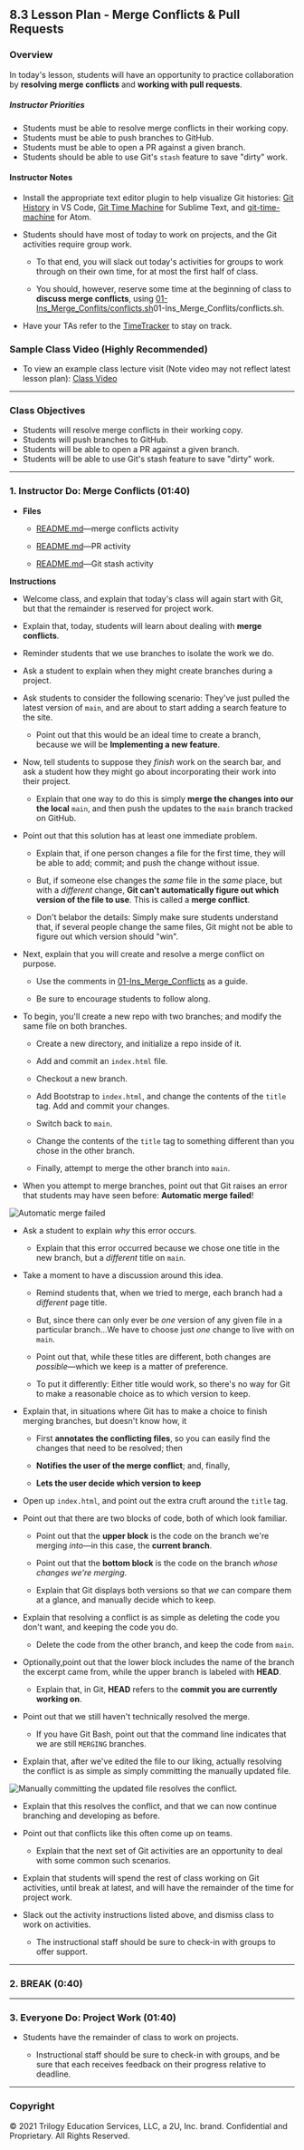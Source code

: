 ## 8.3 Lesson Plan - Merge Conflicts & Pull Requests

### Overview

In today's lesson, students will have an opportunity to practice collaboration by **resolving merge conflicts** and **working with pull requests**.

##### Instructor Priorities

* Students must be able to resolve merge conflicts in their working copy.
* Students must be able to push branches to GitHub.
* Students must be able to open a PR against a given branch.
* Students should be able to use Git's `stash` feature to save "dirty" work.

#### Instructor Notes

* Install the appropriate text editor plugin to help visualize Git histories: [Git History](https://github.com/DonJayamanne/gitHistoryVSCode) in VS Code, [Git Time Machine](https://github.com/pidu/git-timemachine) for Sublime Text, and [git-time-machine](https://atom.io/packages/git-time-machine) for Atom.

* Students should have most of today to work on projects, and the Git activities require group work.

  * To that end, you will slack out today's activities for groups to work through on their own time, for at most the first half of class.

  * You should, however, reserve some time at the beginning of class to **discuss merge conflicts**, using [01-Ins_Merge_Conflits/conflicts.sh](Activities/)01-Ins_Merge_Conflits/conflicts.sh.

* Have your TAs refer to the [TimeTracker](TimeTracker.xlsx) to stay on track.

### Sample Class Video (Highly Recommended)

* To view an example class lecture visit (Note video may not reflect latest lesson plan): [Class Video](https://codingbootcamp.hosted.panopto.com/Panopto/Pages/Viewer.aspx?id=c985acd8-557e-4264-9aae-a8650028e4ee)

- - -

### Class Objectives

* Students will resolve merge conflicts in their working copy.
* Students will push branches to GitHub.
* Students will be able to open a PR against a given branch.
* Students will be able to use Git's stash feature to save "dirty" work.

- - -

### 1. Instructor Do: Merge Conflicts (01:40)

* **Files**

  * [README.md](Activities/02-Stu_Merge_Conflicts/README.md)—merge conflicts activity

  * [README.md](Activities/03-Evr_Pull_Requests/README.md)—PR activity

  * [README.md](Activities/04-Stu_Stash/README.md)—Git stash activity

**Instructions**

* Welcome class, and explain that today's class will again start with Git, but that the remainder is reserved for project work.

* Explain that, today, students will learn about dealing with **merge conflicts**.

* Reminder students that we use branches to isolate the work we do.

* Ask a student to explain when they might create branches during a project.

* Ask students to consider the following scenario: They've just pulled the latest version of `main`, and are about to start adding a search feature to the site.

  * Point out that this would be an ideal time to create a branch, because we will be **Implementing a new feature**.

* Now, tell students to suppose they _finish_ work on the search bar, and ask a student how they might go about incorporating their work into their project.

  * Explain that one way to do this is simply **merge the changes into our the local** `main`, and then push the updates to the `main` branch tracked on GitHub.

* Point out that this solution has at least one immediate problem.

  * Explain that, if one person changes a file for the first time, they will be able to add; commit; and push the change without issue.

  * But, if someone else changes the _same_ file in the _same_ place, but with a _different_ change, **Git can't automatically figure out which version of the file to use**. This is called a **merge conflict**.

  * Don't belabor the details: Simply make sure students understand that, if several people change the same files, Git might not be able to figure out which version should "win".

* Next, explain that you will create and resolve a merge conflict on purpose.

  * Use the comments in [01-Ins_Merge_Conflicts](Activities/01-Ins_Merge_Conflicts) as a guide.

  * Be sure to encourage students to follow along.

* To begin, you'll create a new repo with two branches; and modify the same file on both branches.

  * Create a new directory, and initialize a repo inside of it.

  * Add and commit an `index.html` file.

  * Checkout a new branch.

  * Add Bootstrap to `index.html`, and change the contents of the `title` tag. Add and commit your changes.

  * Switch back to `main`.

  * Change the contents of the `title` tag to something different than you chose in the other branch.

  * Finally, attempt to merge the other branch into `main`.

* When you attempt to merge branches, point out that Git raises an error that students may have seen before: **Automatic merge failed**!

![Automatic merge failed](Images/merge-conflict.png)

* Ask a student to explain _why_  this error occurs.

  * Explain that this error occurred because we chose one title in the new branch, but a _different_ title on `main`.

* Take a moment to have a discussion around this idea.

  * Remind students that, when we tried to merge, each branch had a _different_ page title.

  * But, since there can only ever be _one_ version of any given file in a particular branch...We have to choose just _one_ change to live with on `main`.

  * Point out that, while these titles are different, both changes are _possible_—which we keep is a matter of preference.

  * To put it differently: Either title would work, so there's no way for Git to make a reasonable choice as to which version to keep.

* Explain that, in situations where Git has to make a choice to finish merging branches, but doesn't know how, it

  * First **annotates the conflicting files**, so you can easily find the changes that need to be resolved; then

  * **Notifies the user of the merge conflict**; and, finally,

  * **Lets the user decide which version to keep**

* Open up `index.html`, and point out the extra cruft around the `title` tag.

* Point out that there are two blocks of code, both of which look familiar.

  * Point out that the **upper block** is the code on the branch we're merging _into_—in this case, the **current branch**.

  * Point out that the **bottom block** is the code on the branch _whose changes we're merging_.

  * Explain that Git displays both versions so that _we_ can compare them at a glance, and manually decide which to keep.

* Explain that resolving a conflict is as simple as deleting the code you don't want, and keeping the code you do.

  * Delete the code from the other branch, and keep the code from `main`.

* Optionally,point out that the lower block includes the name of the branch the excerpt came from, while the upper branch is labeled with **HEAD**.

  * Explain that, in Git, **HEAD** refers to the **commit you are currently working on**.

* Point out that we still haven't technically resolved the merge.

  * If you have Git Bash, point out that the command line indicates that we are still `MERGING` branches.

* Explain that, after we've edited the file to our liking, actually resolving the conflict is as simple as simply committing the manually updated file.

![Manually committing the updated file resolves the conflict.](Images/resolving-conflict.png)

* Explain that this resolves the conflict, and that we can now continue branching and developing as before.

* Point out that conflicts like this often come up on teams.

  * Explain that the next set of Git activities are an opportunity to deal with some common such scenarios.

* Explain that students will spend the rest of class working on Git activities, until break at latest, and will have the remainder of the time for project work.

* Slack out the activity instructions listed above, and dismiss class to work on activities.

  * The instructional staff should be sure to check-in with groups to offer support.

- - -

### 2. BREAK (0:40)

- - -

### 3. Everyone Do: Project Work (01:40)

* Students have the remainder of class to work on projects.

  * Instructional staff should be sure to check-in with groups, and be sure that each receives feedback on their progress relative to deadline.

- - -

### Copyright

© 2021 Trilogy Education Services, LLC, a 2U, Inc. brand. Confidential and Proprietary. All Rights Reserved.

